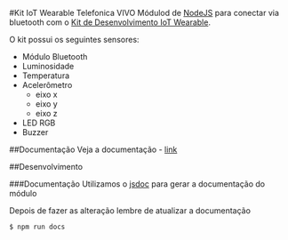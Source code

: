 #Kit IoT Wearable Telefonica VIVO
Módulod de [NodeJS](http://nodejs.org/) para conectar via bluetooth com o [Kit de Desenvolvimento IoT Wearable](http://iot.telefonicabeta.com/).

O kit possui os seguintes sensores:
  * Módulo Bluetooth
  * Luminosidade
  * Temperatura
  * Acelerômetro
    * eixo x
    * eixo y
    * eixo z
  * LED RGB
  * Buzzer

##Documentação
Veja a documentação - [link](DOCS.md)


##Desenvolvimento

###Documentação
Utilizamos o [jsdoc](http://usejsdoc.org/) para gerar a documentação do módulo

Depois de fazer as alteração lembre de atualizar a documentação
```
$ npm run docs
```


